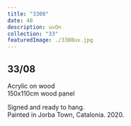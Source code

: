 ```yaml
---
title: "3308"
date: 48
description: uvOn
collection: "33"
featuredImage: ./3308uv.jpg
---
```


## 33/08

Acrylic on wood<br/>
150x110cm wood panel

Signed and ready to hang.<br/>
Painted in Jorba Town, Catalonia. 2020.